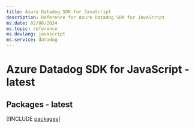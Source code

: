 ```yaml
---
title: Azure Datadog SDK for JavaScript
description: Reference for Azure Datadog SDK for JavaScript
ms.date: 02/08/2024
ms.topic: reference
ms.devlang: javascript
ms.service: datadog
---
```

# Azure Datadog SDK for JavaScript - latest
## Packages - latest
[!INCLUDE [packages](datadog-index.md)]